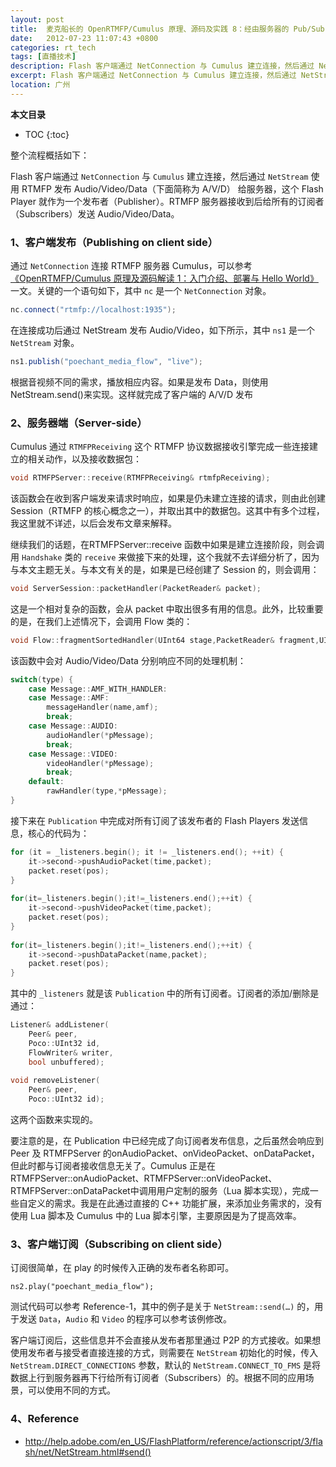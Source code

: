 ```yaml
---
layout: post
title:  麦克船长的 OpenRTMFP/Cumulus 原理、源码及实践 8：经由服务器的 Pub/Sub 流程的关键点
date:   2012-07-23 11:07:43 +0800
categories: rt_tech
tags: [直播技术]
description: Flash 客户端通过 NetConnection 与 Cumulus 建立连接，然后通过 NetStream 使用 RTMFP 发布 Audio/Video/Data（下面简称为 A/V/D） 给服务器，这个 Flash Player 就作为一个发布者（Publisher）。RTMFP 服务器接收到后给所有的订阅者（Subscribers）发送 Audio/Video/Data。本文将介绍如何经由服务器实现 Pub/Sub 流程。
excerpt: Flash 客户端通过 NetConnection 与 Cumulus 建立连接，然后通过 NetStream 使用 RTMFP 发布 Audio/Video/Data（下面简称为 A/V/D） 给服务器，这个 Flash Player 就作为一个发布者（Publisher）。RTMFP 服务器接收到后给所有的订阅者（Subscribers）发送 Audio/Video/Data。本文将介绍如何经由服务器实现 Pub/Sub 流程。
location: 广州
---
```


**本文目录**
* TOC
{:toc}

整个流程概括如下：

Flash 客户端通过 `NetConnection` 与 `Cumulus` 建立连接，然后通过 `NetStream` 使用 RTMFP 发布 Audio/Video/Data（下面简称为 A/V/D） 给服务器，这个 Flash Player 就作为一个发布者（Publisher）。RTMFP 服务器接收到后给所有的订阅者（Subscribers）发送 Audio/Video/Data。

### 1、客户端发布（Publishing on client side）

通过 `NetConnection` 连接 RTMFP 服务器 Cumulus，可以参考[《OpenRTMFP/Cumulus 原理及源码解读 1：入门介绍、部署与 Hello World》](/2012/04/10/openrtmfp-cumulus-1/)一文。关键的一个语句如下，其中 `nc` 是一个 `NetConnection` 对象。

```actionscript
nc.connect("rtmfp://localhost:1935");
```

在连接成功后通过 NetStream 发布 Audio/Video，如下所示，其中 `ns1` 是一个 `NetStream` 对象。

```actionscript
ns1.publish("poechant_media_flow", "live");
```

根据音视频不同的需求，播放相应内容。如果是发布 Data，则使用NetStream.send()来实现。这样就完成了客户端的 A/V/D 发布

### 2、服务器端（Server-side）

Cumulus 通过 `RTMFPReceiving` 这个 RTMFP 协议数据接收引擎完成一些连接建立的相关动作，以及接收数据包：

```c++
void RTMFPServer::receive(RTMFPReceiving& rtmfpReceiving);
```

该函数会在收到客户端发来请求时响应，如果是仍未建立连接的请求，则由此创建 Session（RTMFP 的核心概念之一），并取出其中的数据包。这其中有多个过程，我这里就不详述，以后会发布文章来解释。

继续我们的话题，在RTMFPServer::receive 函数中如果是建立连接阶段，则会调用 `Handshake` 类的 `receive` 来做接下来的处理，这个我就不去详细分析了，因为与本文主题无关。与本文有关的是，如果是已经创建了 Session 的，则会调用：

```c++
void ServerSession::packetHandler(PacketReader& packet);
```

这是一个相对复杂的函数，会从 packet 中取出很多有用的信息。此外，比较重要的是，在我们上述情况下，会调用 Flow 类的：

```c++
void Flow::fragmentSortedHandler(UInt64 stage,PacketReader& fragment,UInt8 flags);
```

该函数中会对 Audio/Video/Data 分别响应不同的处理机制：

```c++
switch(type) {
    case Message::AMF_WITH_HANDLER:
    case Message::AMF:
        messageHandler(name,amf);
        break;
    case Message::AUDIO:
        audioHandler(*pMessage);
        break;
    case Message::VIDEO:
        videoHandler(*pMessage);
        break;
    default:
        rawHandler(type,*pMessage);
}
```

接下来在 `Publication` 中完成对所有订阅了该发布者的 Flash Players 发送信息，核心的代码为：

```c++
for (it = _listeners.begin(); it != _listeners.end(); ++it) {
    it->second->pushAudioPacket(time,packet);
    packet.reset(pos);
}
 
for(it=_listeners.begin();it!=_listeners.end();++it) {
    it->second->pushVideoPacket(time,packet);
    packet.reset(pos);
}
 
for(it=_listeners.begin();it!=_listeners.end();++it) {
    it->second->pushDataPacket(name,packet);
    packet.reset(pos);
}
```

其中的 `_listeners` 就是该 `Publication` 中的所有订阅者。订阅者的添加/删除是通过：

```c++
Listener& addListener(
    Peer& peer,
    Poco::UInt32 id,
    FlowWriter& writer,
    bool unbuffered);
 
void removeListener(
    Peer& peer,
    Poco::UInt32 id);
```

这两个函数来实现的。

要注意的是，在 Publication 中已经完成了向订阅者发布信息，之后虽然会响应到 Peer 及 RTMFPServer 的onAudioPacket、onVideoPacket、onDataPacket，但此时都与订阅者接收信息无关了。Cumulus 正是在RTMFPServer::onAudioPacket、RTMFPServer::onVideoPacket、RTMFPServer::onDataPacket中调用用户定制的服务（Lua 脚本实现），完成一些自定义的需求。我是在此通过直接的 C++ 功能扩展，来添加业务需求的，没有使用 Lua 脚本及 Cumulus 中的 Lua 脚本引擎，主要原因是为了提高效率。

### 3、客户端订阅（Subscribing on client side）

订阅很简单，在 play 的时候传入正确的发布者名称即可。

```
ns2.play("poechant_media_flow");
```

测试代码可以参考 Reference-1，其中的例子是关于 `NetStream::send(…)` 的，用于发送 `Data`，`Audio` 和 `Video` 的程序可以参考该例修改。

客户端订阅后，这些信息并不会直接从发布者那里通过 P2P 的方式接收。如果想使用发布者与接受者直接连接的方式，则需要在 `NetStream` 初始化的时候，传入 `NetStream.DIRECT_CONNECTIONS` 参数，默认的 `NetStream.CONNECT_TO_FMS` 是将数据上行到服务器再下行给所有订阅者（Subscribers）的。根据不同的应用场景，可以使用不同的方式。

### 4、Reference

* http://help.adobe.com/en_US/FlashPlatform/reference/actionscript/3/flash/net/NetStream.html#send()